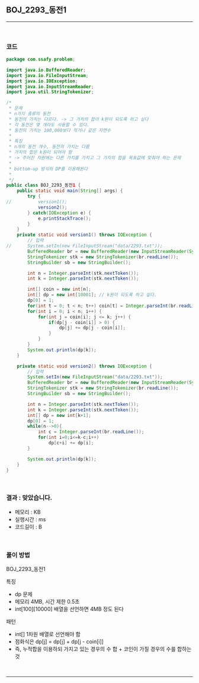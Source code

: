 ## BOJ_2293_동전1

---

<br />

### 코드

```java
package com.ssafy.problem;

import java.io.BufferedReader;
import java.io.FileInputStream;
import java.io.IOException;
import java.io.InputStreamReader;
import java.util.StringTokenizer;

/*
 * 문제
 * n가지 종류의 동전
 * 동전의 가치는 다르다. -> 그 가치의 합이 k원이 되도록 하고 싶다
 * 각 동전은 몇 개라도 사용할 수 있다.
 * 동전의 가치는 100,000보다 작거나 같은 자연수
 *
 * 특징
 * n개의 동전 개수, 동전의 가치는 다름
 * 가치의 합은 k원이 되어야 함
 * -> 주어진 자원에는 다른 가치를 가지고 그 가치의 합을 목표값에 맞춰야 하는 문제
 *
 * bottom-up 방식의 DP를 이용해본다
 *
 */
public class BOJ_2293_동전1 {
	public static void main(String[] args) {
		try {
//			version1();
			version2();
		} catch(IOException e) {
			e.printStackTrace();
		}
	}
	private static void version1() throws IOException {
		// 입력
//		System.setIn(new FileInputStream("data/2293.txt"));
		BufferedReader br = new BufferedReader(new InputStreamReader(System.in));
		StringTokenizer stk = new StringTokenizer(br.readLine());
		StringBuilder sb = new StringBuilder();

		int n = Integer.parseInt(stk.nextToken());
		int k = Integer.parseInt(stk.nextToken());

		int[] coin = new int[n];
		int[] dp = new int[10001]; // k원이 되도록 하고 싶다.
		dp[0] = 1;
		for(int t = 0; t < n; t++) coin[t] = Integer.parseInt(br.readLine());
		for(int i = 0; i < n; i++) {
			for(int j = coin[i]; j <= k; j++) {
				if(dp[j - coin[i]] > 0) {
					dp[j] += dp[j - coin[i]];
				}
			}
		}
		System.out.println(dp[k]);
	}

	private static void version2() throws IOException {
		// 입력
		System.setIn(new FileInputStream("data/2293.txt"));
		BufferedReader br = new BufferedReader(new InputStreamReader(System.in));
		StringTokenizer stk = new StringTokenizer(br.readLine());
		StringBuilder sb = new StringBuilder();

		int n = Integer.parseInt(stk.nextToken());
		int k = Integer.parseInt(stk.nextToken());
		int[] dp = new int[k+1];
        dp[0] = 1;
        while(n-->0){
            int c = Integer.parseInt(br.readLine());
            for(int i=0;i<=k-c;i++)
                dp[c+i] += dp[i];
        }

		System.out.println(dp[k]);
	}
}
```

<br />


### 결과 : 맞았습니다.

- 메모리 : KB
- 실행시간 : ms
- 코드길이 : B

<br />

### 풀이 방법

BOJ_2293_동전1

특징
- dp 문제
- 메모리 4MB, 시간 제한 0.5초
- int[100][10000] 배열을 선언하면 4MB 정도 된다

패턴
- int[] 1차원 배열로 선언해야 함
- 점화식은 dp[j] = dp[j] + dp[j - coin[i]]
- 즉, 누적합을 이용하되 가지고 있는 경우의 수 합 + 코인이 가질 경우의 수를 합하는 것

<br />

<!--추가 내용 있다면 더 적어주시면 됩니다-->

---
